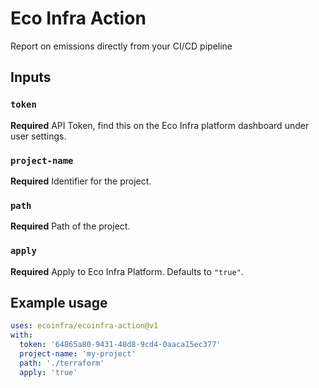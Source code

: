 # Eco Infra Action

Report on emissions directly from your CI/CD pipeline

## Inputs

### `token`

**Required** API Token, find this on the Eco Infra platform dashboard under user settings.

### `project-name`

**Required** Identifier for the project.

### `path`

**Required** Path of the project.

### `apply`

**Required** Apply to Eco Infra Platform. Defaults to `"true"`.


## Example usage

```yaml
uses: ecoinfra/ecoinfra-action@v1
with:
  token: '64865a80-9431-48d8-9cd4-0aaca15ec377'
  project-name: 'my-project'
  path: './terraform'
  apply: 'true'
```
